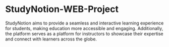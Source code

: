 # StudyNotion-WEB-Project
StudyNotion aims to provide a seamless and interactive learning experience for students, making education more accessible and engaging. Additionally, the platform serves as a platform for instructors to showcase their expertise and connect with learners across the globe.
